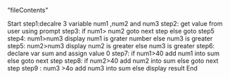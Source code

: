 "fileContents"

Start
step1:decalre 3 variable num1 ,num2 and num3 
step2: get value from user using prompt 
step3: if num1> num2 goto next step else goto step5
step4: num1>num3 display num1 is grater number else num3 is greater
step5: num2>num3 display num2 is greater else num3 is greater
step6: declare var sum and assign value 0 
step7: if num1>40 add num1 into sum else goto next step
step8: if num2>40 add num2 into sum else goto next step
step9 : num3 >4o add num3 into sum else display result
End 